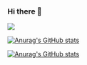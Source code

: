 ### Hi there 👋

<!--
**lovechung/lovechung** is a ✨ _special_ ✨ repository because its `README.md` (this file) appears on your GitHub profile.

Here are some ideas to get you started:

- 🔭 I’m currently working on ...
- 🌱 I’m currently learning ...
- 👯 I’m looking to collaborate on ...
- 🤔 I’m looking for help with ...
- 💬 Ask me about ...
- 📫 How to reach me: ...
- 😄 Pronouns: ...
- ⚡ Fun fact: ...
-->

![](https://komarev.com/ghpvc/?username=lovechung&color=blue)

[![Anurag's GitHub stats](https://github-readme-stats.vercel.app/api?username=lovechung&count_private=true&show_icons=true&theme=dracula)](https://github.com/anuraghazra/github-readme-stats)

[![Anurag's GitHub stats](https://github-readme-stats.vercel.app/api/top-langs?username=lovechung&count_private=true&show_icons=true&theme=dracula&layout=compact)](https://github.com/anuraghazra/github-readme-stats)
